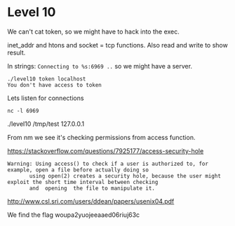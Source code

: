 # Level 10

We can't cat token, so we might have to hack into the exec.

inet_addr and htons and socket = tcp functions. Also read and write to show result. 

In strings: `Connecting to %s:6969 ..` so we might have a server.

```
./level10 token localhost
You don't have access to token
```

Lets listen for connections

```
nc -l 6969
```

./level10 /tmp/test 127.0.0.1

From nm we see it's checking permissions from access function. 



https://stackoverflow.com/questions/7925177/access-security-hole

```
Warning: Using access() to check if a user is authorized to, for example, open a file before actually doing so
       using open(2) creates a security hole, because the user might exploit the short time interval between checking
       and  opening  the file to manipulate it.
```
http://www.csl.sri.com/users/ddean/papers/usenix04.pdf

We find the flag
woupa2yuojeeaaed06riuj63c
